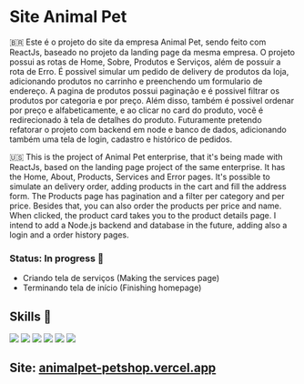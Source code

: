 # Site Animal Pet

🇧🇷 Este é o projeto do site da empresa Animal Pet, sendo feito com ReactJs, baseado no projeto da landing page da mesma empresa. O projeto possui as rotas de Home, Sobre, Produtos e Serviços, além de possuir a rota de Erro. É possivel simular um pedido de delivery de produtos da loja, adicionando produtos no carrinho e preenchendo um formulario de endereço. A pagina de produtos possui paginação e é possivel filtrar os produtos por categoria e por preço. Além disso, também é possivel ordenar por preço e alfabeticamente, e ao clicar no card do produto, você é redirecionado à tela de detalhes do produto. Futuramente pretendo refatorar o projeto com backend em node e banco de dados, adicionando também uma tela de login, cadastro e histórico de pedidos.

🇺🇸 This is the project of Animal Pet enterprise, that it's being made with ReactJs, based on the landing page project of the same enterprise. It has the Home, About, Products, Services and Error pages. It's possible to simulate an delivery order, adding products in the cart and fill the address form. The Products page has pagination and a filter per category and per price. Besides that, you can also order the products per price and name. When clicked, the product card takes you to the product details page. I intend to add a Node.js backend and database in the future, adding also a login and a order history pages.

### Status: In progress 🚧
- Criando tela de serviços (Making the services page)
- Terminando tela de início (Finishing homepage)

## Skills 🧰
<div>
  <img src="https://img.shields.io/badge/HTML5-E34F26?style=for-the-badge&logo=html5&logoColor=white"> 
  <img src="https://img.shields.io/badge/CSS3-1572B6?style=for-the-badge&logo=css3&logoColor=white">  
  <img src="https://img.shields.io/badge/TypeScript-007ACC?style=for-the-badge&logo=typescript&logoColor=white">  
  <img src="https://img.shields.io/badge/React-20232A?style=for-the-badge&logo=react&logoColor=61DAFB"/> 
  <img src="https://img.shields.io/badge/React_Router-CA4245?style=for-the-badge&logo=react-router&logoColor=white" />
  <img src="https://img.shields.io/badge/styled--components-DB7093?style=for-the-badge&logo=styled-components&logoColor=white" />
</div>

## Site: <a href="https://animalpet-petshop.vercel.app"> animalpet-petshop.vercel.app <a>
